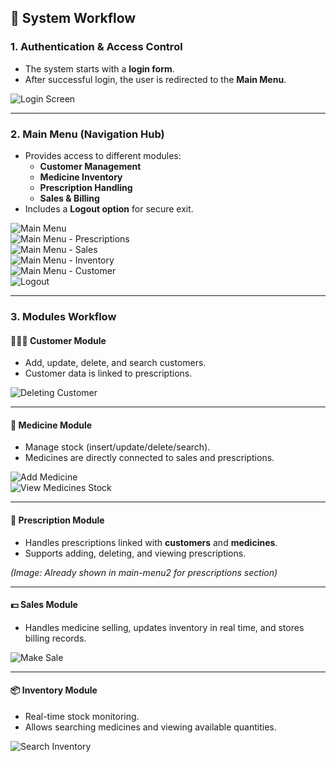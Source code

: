 ## 🔑 System Workflow  

### 1. Authentication & Access Control  
- The system starts with a **login form**.  
- After successful login, the user is redirected to the **Main Menu**.  

![Login Screen](login.jpg)

---

### 2. Main Menu (Navigation Hub)  
- Provides access to different modules:  
  - **Customer Management**  
  - **Medicine Inventory**  
  - **Prescription Handling**  
  - **Sales & Billing**  
- Includes a **Logout option** for secure exit.  

![Main Menu](main-menu.jpg)  
![Main Menu - Prescriptions](main-menu2.jpg)  
![Main Menu - Sales](main-menu3.jpg)  
![Main Menu - Inventory](main-menu4.jpg)  
![Main Menu - Customer](main-menu5.jpg)  
![Logout](main-menu-logout.jpg)  

---

### 3. Modules Workflow  

#### 🧑‍🤝‍🧑 Customer Module  
- Add, update, delete, and search customers.  
- Customer data is linked to prescriptions.  

![Deleting Customer](deleting-cust-record.jpg)

---

#### 💊 Medicine Module  
- Manage stock (insert/update/delete/search).  
- Medicines are directly connected to sales and prescriptions.  

![Add Medicine](adding-medicines-record.jpg)  
![View Medicines Stock](viewing-medicines-stock.jpg)

---

#### 📑 Prescription Module  
- Handles prescriptions linked with **customers** and **medicines**.  
- Supports adding, deleting, and viewing prescriptions.  

*(Image: Already shown in main-menu2 for prescriptions section)*

---

#### 💵 Sales Module  
- Handles medicine selling, updates inventory in real time, and stores billing records.  

![Make Sale](sale-making.jpg)

---

#### 📦 Inventory Module  
- Real-time stock monitoring.  
- Allows searching medicines and viewing available quantities.  

![Search Inventory](viewing-searching-inventory.jpg)
